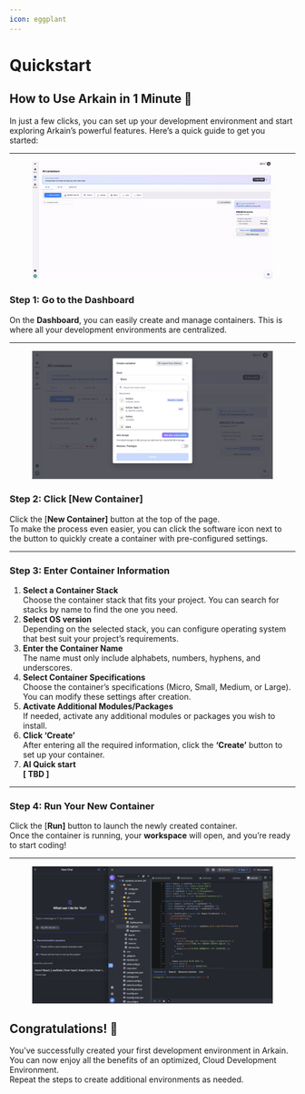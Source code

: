 ```yaml
---
icon: eggplant
---
```


# Quickstart

## **How to Use Arkain in 1 Minute** 🚀

In just a few clicks, you can set up your development environment and start exploring Arkain’s powerful features. Here’s a quick guide to get you started:

***

<figure><img src="../.gitbook/assets/0201-ezgif.com-video-to-gif-converter (1).gif" alt=""><figcaption></figcaption></figure>

### **Step 1: Go to the Dashboard**

On the **Dashboard**, you can easily create and manage containers. This is where all your development environments are centralized.

***

<figure><img src="../.gitbook/assets/image (7).png" alt=""><figcaption></figcaption></figure>

### **Step 2: Click \[New Container]**

Click the \[**New Container]** button at the top of the page.\
To make the process even easier, you can click the software icon next to the button to quickly create a container with pre-configured settings.

***

### **Step 3: Enter Container Information**

1. **Select a Container Stack**\
   Choose the container stack that fits your project. You can search for stacks by name to find the one you need.
2. **Select OS version**\
   Depending on the selected stack, you can configure operating system that best suit your project’s requirements.
3. **Enter the Container Name**\
   The name must only include alphabets, numbers, hyphens, and underscores.
4. **Select Container Specifications**\
   Choose the container’s specifications (Micro, Small, Medium, or Large). You can modify these settings after creation.
5. **Activate Additional Modules/Packages**\
   If needed, activate any additional modules or packages you wish to install.
6. **Click ‘Create’**\
   After entering all the required information, click the **‘Create’** button to set up your container.
7. **AI Quick start**\
   **\[ TBD ]**

***

### **Step 4: Run Your New Container**

Click the \[**Run]** button to launch the newly created container.\
Once the container is running, your **workspace** will open, and you’re ready to start coding!

***

<figure><img src="../.gitbook/assets/image (9).png" alt=""><figcaption></figcaption></figure>

## **Congratulations! 🎉**

You’ve successfully created your first development environment in Arkain. You can now enjoy all the benefits of an optimized, Cloud Development Environment.\
Repeat the steps to create additional environments as needed.
